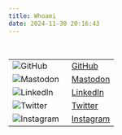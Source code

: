 ```yaml
---
title: Whoami
date: 2024-11-30 20:16:43
---
```

<br>

|   |   |
|---|---|
| ![GitHub](/images/icons/github.svg) | &nbsp; [GitHub](https://github.com/rux-one) |
| ![Mastodon](/images/icons/mastodon.svg) | &nbsp; [Mastodon](https://fosstodon.org/@rux1) |
| ![LinkedIn](/images/icons/linkedin.svg) | &nbsp; [LinkedIn](https://linkedin.com/in/bart-karalus) |
| ![Twitter](/images/icons/twitter.svg) | &nbsp; [Twitter](https://twitter.com/binaryforgeltd) |
| ![Instagram](/images/icons/instagram.svg) | &nbsp; [Instagram](https://instagram.com/thehummingbeard) |
